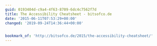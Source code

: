```yaml
---
guid: 0193404d-c9a4-4f63-8709-6dc4c7562f7d
title: The Accessibility Cheatsheet - bitsofco.de
date: '2015-06-11T07:53:29+00:00'
changed: '2019-09-24T14:36:44+00:00'


bookmark_of: 'http://bitsofco.de/2015/the-accessibility-cheatsheet/'
---
```




